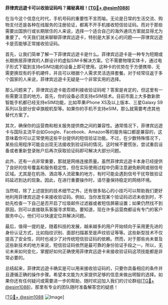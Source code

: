 **菲律宾远遊卡可以收验证码吗？揭秘真相！[[TG💪+ @esim1088](https://t.me/s/esim1088)]**

在当今这个信息化时代，手机号码的重要性不言而喻。无论是日常的生活交流、购物支付还是各种在线服务的注册验证，都离不开手机接收短信验证码。而对于那些需要出国旅行或长期居住的人来说，选择一个适合自己的海外通讯方案就显得尤为重要了。今天我们就来聊聊菲律宾远遊卡，特别是大家关心的问题——菲律宾远遊卡是否能够正常接收验证码。

首先，让我们简单了解一下菲律宾远遊卡是什么。菲律宾远遊卡是一种专为短期或长期旅居菲律宾的人群设计的虚拟SIM卡解决方案。它不需要物理实体卡，通过电子形式下载到支持eSIM功能的设备上即可使用。这种卡的优势在于方便携带、无需更换现有的手机硬件，并且可以根据个人需求灵活选择套餐。对于经常往返于多个国家的人来说，菲律宾远遊卡无疑是一个非常实用的选择。

那么问题来了，菲律宾远遊卡能否顺利接收验证码呢？答案是肯定的，但这里有一些需要注意的地方。首先，你的设备必须支持eSIM技术。目前市面上大多数新款智能手机都已经支持eSIM功能，比如苹果iPhone XS及以上版本、三星Galaxy S9系列以及部分安卓旗舰机型等。如果你的手机不支持eSIM，那么就需要考虑其他替代方案了。

其次，确保你的运营商和相关服务提供商之间的兼容性。通常情况下，菲律宾远遊卡与国际主流平台如Google、Facebook、Amazon等的服务端口都是兼容的，这意味着你可以正常使用这些平台提供的短信验证功能。不过，在少数特殊情况下，某些应用程序可能会出现无法接收到验证码的情况。这时候不要慌张，尝试重启设备或者重新登录账户后再次获取验证码即可解决大部分问题。

此外，还有一点非常重要，那就是网络连接质量。虽然菲律宾远遊卡本身已经提供了良好的信号覆盖和服务稳定性，但在实际使用过程中仍需注意避免断网或弱信号区域。尤其是在机场、酒店等人流密集的地方，有时可能会遇到信号干扰导致验证码延迟到达的现象。因此，在进行重要操作时，请尽量保持稳定的网络环境。

当然啦，除了上述提到的技术细节之外，还有很多贴心的小技巧可以帮助我们更好地利用菲律宾远遊卡来接收验证码。例如，当你发现某个验证码迟迟未收到时，不妨先检查一下自己是否开启了垃圾邮件过滤器或者短信屏蔽设置；如果仍然找不到原因，则可以直接联系客服寻求帮助。要知道，现在许多运营商都设有专门的客户服务中心，他们可以快速定位并解决问题。

最后，值得一提的是，随着科技的发展，越来越多的用户开始倾向于采用更先进的身份认证方式，比如指纹识别、面部扫描甚至是声纹验证等等。这些新型技术不仅提高了安全性，同时也减少了对传统短信验证码的依赖。然而，对于那些尚未普及这些新技术的地方来说，短信验证码依然是最可靠的身份验证手段之一。所以，无论未来如何变化，掌握好如何正确使用菲律宾远遊卡来接收验证码这项技能都是非常必要的。

总结起来，菲律宾远遊卡确实是可以用来接收验证码的，只要你具备相应的条件并且遵循正确的操作步骤。希望本文能为大家提供足够的信息来做出明智的选择。如果你还有任何疑问或需要进一步的帮助，随时欢迎加入我们的讨论群组[[TG💪+ @esim1088](https://t.me/s/esim1088)]，那里有专业的团队随时准备解答您的疑惑！

[[TG💪+ @esim1088](https://t.me/s/esim1088) ![Image](https://i.postimg.cc/4NQfJmqS/Snipaste-2025-05-13-00-14-12.png)]